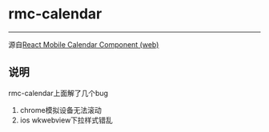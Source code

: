 # rmc-calendar
---

源自[React Mobile Calendar Component (web)](https://github.com/react-component/m-calendar)

## 说明

rmc-calendar上面解了几个bug
1. chrome模拟设备无法滚动
2. ios wkwebview下拉样式错乱
